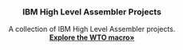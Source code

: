 <!-- Improved compatibility of back to top link: See: https://github.com/othneildrew/Best-README-Template/pull/73 --> 
<a id="readme-top"></a>

<!-- PROJECT LOGO 
<br />
<div align="center">
  <a href="https://github.com/yusufkenaroglu/Assembly-Projects">
    <img src="images/logo.png" alt="Logo" width="80" height="80">
  </a>
-->
  <h3 align="center">IBM High Level Assembler Projects</h3>

  <p align="center">
    A collection of IBM High Level Assembler projects.
    <br />
    <a href="https://github.com/yusufkenaroglu/IBM-HLASM-WTO"><strong>Explore the WTO macro»</strong></a>
    <br />
  </p>
</div>



